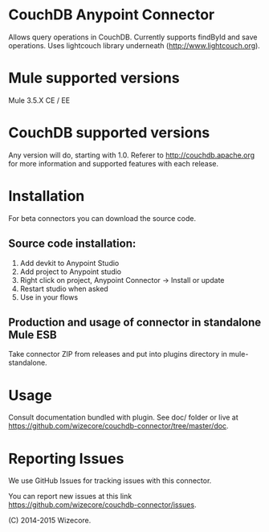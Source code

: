 # CouchDB Anypoint Connector

Allows query operations in CouchDB.
Currently supports findById and save operations.
Uses lightcouch library underneath (http://www.lightcouch.org).

# Mule supported versions

Mule 3.5.X CE / EE

# CouchDB supported versions

Any version will do, starting with 1.0. 
Referer to http://couchdb.apache.org for more information and supported features with each release.

# Installation 

For beta connectors you can download the source code.
## Source code installation: 

1) Add devkit to Anypoint Studio
2) Add project to Anypoint studio
3) Right click on project, Anypoint Connector -> Install or update
4) Restart studio when asked
5) Use in your flows

## Production and usage of connector in standalone Mule ESB

Take connector ZIP from releases and put into plugins directory in mule-standalone.

# Usage

Consult documentation bundled with plugin.
See doc/ folder or live at https://github.com/wizecore/couchdb-connector/tree/master/doc.

# Reporting Issues

We use GitHub Issues for tracking issues with this connector. 

You can report new issues at this link https://github.com/wizecore/couchdb-connector/issues.

(C) 2014-2015 Wizecore.
